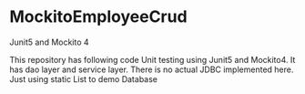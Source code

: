 # MockitoEmployeeCrud
Junit5 and Mockito 4 

This repository has following code
Unit testing using Junit5 and Mockito4.
It has dao layer and service layer. There is no actual JDBC implemented here.
Just using static List to demo Database
